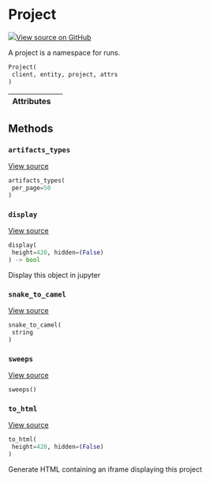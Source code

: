 # Project



[![](https://www.tensorflow.org/images/GitHub-Mark-32px.png)View source on GitHub](https://www.github.com/wandb/client/tree/597de7d094bdab2fa17d5db396c6bc227b2f62c3/wandb/apis/public.py#L1446-L1528)



A project is a namespace for runs.

```python
Project(
 client, entity, project, attrs
)
```







| Attributes | |
| :--- | :--- |



## Methods

### `artifacts_types`



[View source](https://www.github.com/wandb/client/tree/597de7d094bdab2fa17d5db396c6bc227b2f62c3/wandb/apis/public.py#L1479-L1481)

```python
artifacts_types(
 per_page=50
)
```




### `display`



[View source](https://www.github.com/wandb/client/tree/597de7d094bdab2fa17d5db396c6bc227b2f62c3/wandb/apis/public.py#L959-L970)

```python
display(
 height=420, hidden=(False)
) -> bool
```

Display this object in jupyter


### `snake_to_camel`



[View source](https://www.github.com/wandb/client/tree/597de7d094bdab2fa17d5db396c6bc227b2f62c3/wandb/apis/public.py#L955-L957)

```python
snake_to_camel(
 string
)
```




### `sweeps`



[View source](https://www.github.com/wandb/client/tree/597de7d094bdab2fa17d5db396c6bc227b2f62c3/wandb/apis/public.py#L1483-L1528)

```python
sweeps()
```




### `to_html`



[View source](https://www.github.com/wandb/client/tree/597de7d094bdab2fa17d5db396c6bc227b2f62c3/wandb/apis/public.py#L1463-L1471)

```python
to_html(
 height=420, hidden=(False)
)
```

Generate HTML containing an iframe displaying this project




